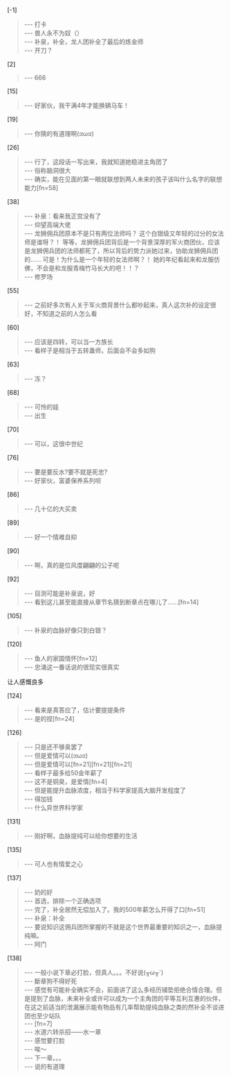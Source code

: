 
[-1] 
>--- 打卡<br>
>--- 兽人永不为奴（）<br>
>--- 补泉，补全，龙人团补全了最后的炼金师<br>
>--- 开刀？<br>

[2] 
>--- 666<br>

[15] 
>--- 好家伙，我干满4年才能换辆马车！<br>

[19] 
>--- 你猜的有道理啊(ಡωಡ)<br>

[26] 
>--- 行了，这段话一写出来，我就知道她稳进主角团了<br>
>--- 俗称脑洞很大<br>
>--- 确实，能在见面的第一眼就联想到两人未来的孩子该叫什么名字的联想能力[fn=58]<br>

[38] 
>--- 补泉：看来我正宫没有了<br>
>--- 仰望高端大佬<br>
>--- 龙狮佣兵团原本不是只有两位法师吗？
这个白银级又年轻的过分的女法师是谁呀？！
等等，龙狮佣兵团背后是一个背景深厚的军火商团伙，应该是龙狮佣兵团的法师都死了，所以背后的势力派她过来，协助龙狮佣兵团的……
可是！为什么是一个年轻的女法师啊？！
她的年纪看起来和龙服仿佛，不会是和龙服青梅竹马长大的吧！！？<br>
>--- 修罗场<br>

[55] 
>--- 之前好多次有人关于军火商背景什么都吵起来，真人这次补的设定很好，不知道之前的人怎么看<br>

[60] 
>--- 应该是四转，可以当一方族长<br>
>--- 看样子是相当于五转蛊师，后面会不会多如狗<br>

[63] 
>--- 冻？<br>

[68] 
>--- 可怜的娃<br>
>--- 出生<br>

[70] 
>--- 可以，这很中世纪<br>

[76] 
>--- 要是要反水?要不就是死忠?<br>
>--- 好家伙，富婆保养系列呗<br>

[86] 
>--- 几十亿的大买卖<br>

[89] 
>--- 好一个情难自抑<br>

[90] 
>--- 啊，真的是位风度翩翩的公子呢<br>

[92] 
>--- 目测可能是补泉说，好<br>
>--- 看到这儿甚至能直接从章节名猜到断章点在哪儿了……[fn=14]<br>

[105] 
>--- 补泉的血脉好像只到白银？<br>

[120] 
>--- 鱼人的家国情怀[fn=12]<br>
>--- 忠涌这一番话说的很现实很真实

让人感慨良多<br>

[124] 
>--- 看来是真答应了，估计要提提条件<br>
>--- 是的捏[fn=24]<br>

[126] 
>--- 只是还不够臭罢了<br>
>--- 但是爱情可以(ಡωಡ)<br>
>--- 但是爱情可以[fn=21][fn=21][fn=21]<br>
>--- 看样子最多给50金年薪了<br>
>--- 这不是铜臭，是爱情[fn=4]<br>
>--- 但是能提升血脉浓度，相当于科学家提高大脑开发程度了<br>
>--- 得加钱<br>
>--- 什么异世界科学家<br>

[131] 
>--- 刚好啊，血脉提纯可以给你想要的生活<br>

[135] 
>--- 可人也有情爱之心<br>

[137] 
>--- 奶的好<br>
>--- 首选，排除一个正确选项<br>
>--- 完了，补全居然无偿加入了。我的500年薪怎么开得了口[fn=51]<br>
>--- 补泉：补全<br>
>--- 要说知识这佣兵团所掌握的不就是这个世界最重要的知识之一，血脉提纯嘛。<br>
>--- 阿门<br>

[138] 
>--- 一般小说下章必打脸，但真人。。。不好说(╥ω╥`)<br>
>--- 斷章狗不得好死<br>
>--- 感觉有可能补全确实不会，前面讲了这么多经历铺垫拒绝合情合理。但是提到了血脉，未来补全或许可以成为一个主角团的平等互利互惠的伙伴，在这之前适当的泄漏展示能有物品有几率帮助提纯血脉之类的然补全不谈进团也至少站队<br>
>--- [fn=7]<br>
>--- 水道六转杀招——水一章<br>
>--- 感觉要打脸<br>
>--- 唉～<br>
>--- 下一章。。。<br>
>--- 说的有道理<br>
